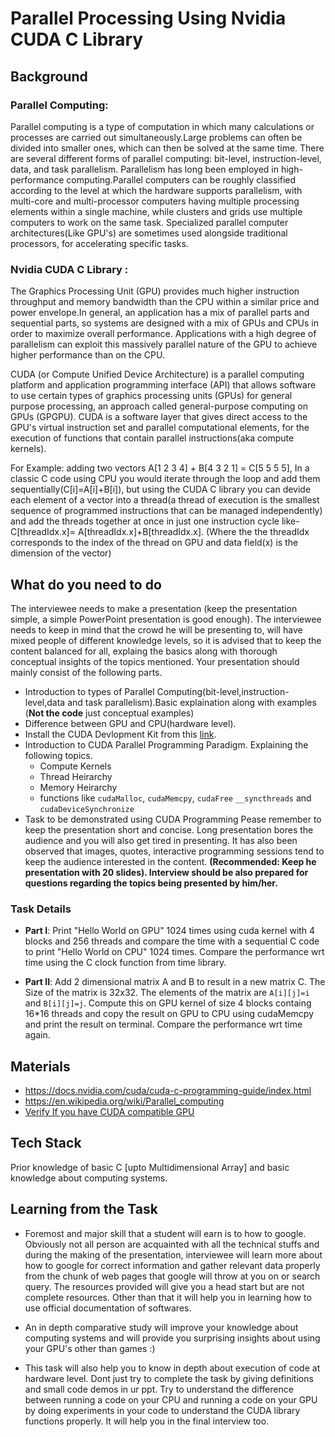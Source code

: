 # Parallel Processing Using Nvidia CUDA C Library

## Background

### Parallel Computing:

Parallel computing is a type of computation in which many calculations or processes are carried out simultaneously.Large problems can often be divided into smaller ones, which can then be solved at the same time. There are several different forms of parallel computing: bit-level, instruction-level, data, and task parallelism. Parallelism has long been employed in high-performance computing.Parallel computers can be roughly classified according to the level at which the hardware supports parallelism, with multi-core and multi-processor computers having multiple processing elements within a single machine, while clusters and grids use multiple computers to work on the same task. Specialized parallel computer architectures(Like GPU's) are sometimes used alongside traditional processors, for accelerating specific tasks. 

### Nvidia CUDA C Library :

The Graphics Processing Unit (GPU) provides much higher instruction throughput and memory bandwidth than the CPU within a similar price and power envelope.In general, an application has a mix of parallel parts and sequential parts, so systems are designed with a mix of GPUs and CPUs in order to maximize overall performance. Applications with a high degree of parallelism can exploit this massively parallel nature of the GPU to achieve higher performance than on the CPU.

CUDA (or Compute Unified Device Architecture) is a parallel computing platform and application programming interface (API) that allows software to use certain types of graphics processing units (GPUs) for general purpose processing, an approach called general-purpose computing on GPUs (GPGPU). CUDA is a software layer that gives direct access to the GPU's virtual instruction set and parallel computational elements, for the execution of functions that contain parallel instructions(aka compute kernels).

For Example: adding two vectors A[1 2 3 4] + B[4 3 2 1] = C[5 5 5 5], In a classic C code using CPU you would iterate through the 
loop and add them sequentially(C[i]=A[i]+B[i]), but using the CUDA C library you can devide each element of a vector into a thread(a thread of execution is the smallest sequence of programmed instructions that can be managed independently) and add the threads together at once in just one instruction cycle like- C[threadIdx.x]= A[threadIdx.x]+B[threadIdx.x]. (Where the the threadIdx corresponds to the index of the thread on GPU and data field(x) is the dimension of the vector)

## What do you need to do

The interviewee needs to make a presentation (keep the presentation simple, a simple PowerPoint presentation is good enough). The interviewee needs to keep in mind that the crowd he will be presenting to, will have mixed people of different knowledge levels, so it is advised that to keep the content balanced for all, explaing the basics along with thorough conceptual insights of the topics mentioned. Your presentation should mainly consist of the following parts.

- Introduction to types of Parallel Computing(bit-level,instruction-level,data and task parallelism).Basic explaination along with examples (**Not the code** just conceptual examples)
- Difference between GPU and CPU(hardware level).
- Install the CUDA Devlopment Kit from this [link](https://developer.nvidia.com/cuda-downloads).
- Introduction to CUDA Parallel Programming Paradigm. Explaining the following topics.
    - Compute Kernels
    - Thread Heirarchy
    - Memory Heirarchy
    - functions like `cudaMalloc`, `cudaMemcpy`, `cudaFree` `__syncthreads` and `cudaDeviceSynchronize`
- Task to be demonstrated using CUDA Programming
Pease remember to keep the presentation short and concise. Long presentation bores the audience and you will also get tired in presenting. It has also been observed that images, quotes, interactive programming sessions tend to keep the audience interested in the content. **(Recommended: Keep he presentation with 20 slides). Interview should be also prepared for questions regarding the topics being presented by him/her.**

### Task Details

- **Part I**: Print "Hello World on GPU" 1024 times using cuda kernel with 4 blocks and 256 threads and compare the time with a sequential C code to print "Hello World on CPU" 1024 times. Compare the performance wrt time using the C clock function from time library. 

- **Part II**: Add 2 dimensional matrix A and B to result in a new matrix C. The Size of the matrix is 32x32. The elements of the matrix are `A[i][j]=i` and `B[i][j]=j`. Compute this on GPU kernel of size 4 blocks containg 16*16 threads and copy the result on GPU to CPU using cudaMemcpy and print the result on terminal. Compare the performance wrt time again.

## Materials

- https://docs.nvidia.com/cuda/cuda-c-programming-guide/index.html
- https://en.wikipedia.org/wiki/Parallel_computing
- [Verify If you have CUDA compatible GPU](https://docs.nvidia.com/cuda/cuda-installation-guide-microsoft-windows/index.html#verify-you-have-cuda-enabled-system) 

## Tech Stack

Prior knowledge of basic C [upto Multidimensional Array] and basic knowledge about computing systems.

## Learning from the Task

- Foremost and major skill that a student will earn is to how to google. Obviously not all person are acquainted with all the technical stuffs and during the making of the presentation, interviewee will learn more about how to google for correct information and gather relevant data properly from the chunk of web pages that google will throw at you on or search query. The resources provided will give you a head start but are not complete resources. Other than that it will help you in learning how to use official documentation of softwares.

- An in depth comparative study will improve your knowledge about computing systems and will provide you surprising insights about using your GPU's other than games :)

- This task will also help you to know in depth about execution of code at hardware level. Dont just try to complete the task by giving definitions and small code demos in ur ppt. Try to understand the difference between running a code on your CPU and running a code on your GPU by doing experiments in your code to understand the CUDA library functions properly. It will help you in the final interview too.


